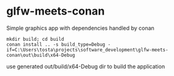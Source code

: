# glfw-meets-conan
Simple graphics app with dependencies handled by conan

```
mkdir build; cd build
conan install .. -s build_type=Debug -if=C:\Users\tosta\projects\software_development\glfw-meets-conan\out\build\x64-Debug
```

use generated out/build/x64-Debug dir to build the application

